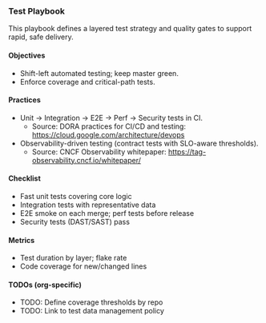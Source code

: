 ### Test Playbook

This playbook defines a layered test strategy and quality gates to support rapid, safe delivery.

#### Objectives
- Shift-left automated testing; keep master green.
- Enforce coverage and critical-path tests.

#### Practices
- Unit → Integration → E2E → Perf → Security tests in CI.
  - Source: DORA practices for CI/CD and testing: https://cloud.google.com/architecture/devops
- Observability-driven testing (contract tests with SLO-aware thresholds).
  - Source: CNCF Observability whitepaper: https://tag-observability.cncf.io/whitepaper/

#### Checklist
- Fast unit tests covering core logic
- Integration tests with representative data
- E2E smoke on each merge; perf tests before release
- Security tests (DAST/SAST) pass

#### Metrics
- Test duration by layer; flake rate
- Code coverage for new/changed lines

#### TODOs (org-specific)
- TODO: Define coverage thresholds by repo
- TODO: Link to test data management policy